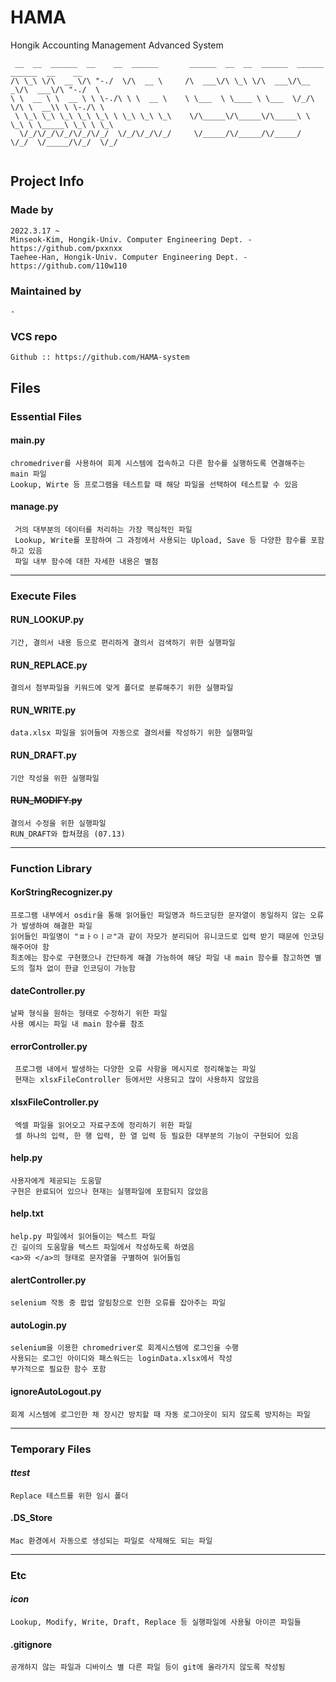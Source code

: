 # HAMA
Hongik Accounting Management Advanced System

```
 __  __  ______  __    __  ______       ______  __  __  ______  ______  ______  __    __
/\ \_\ \/\  __ \/\ "-./  \/\  __ \     /\  ___\/\ \_\ \/\  ___\/\__  _\/\  ___\/\ "-./  \
\ \  __ \ \  __ \ \ \-./\ \ \  __ \    \ \___  \ \____ \ \___  \/_/\ \/\ \  __\\ \ \-./\ \
 \ \_\ \_\ \_\ \_\ \_\ \ \_\ \_\ \_\    \/\_____\/\_____\/\_____\ \ \_\ \ \_____\ \_\ \ \_\
  \/_/\/_/\/_/\/_/\/_/  \/_/\/_/\/_/     \/_____/\/_____/\/_____/  \/_/  \/_____/\/_/  \/_/
   
```

## Project Info

### Made by
	2022.3.17 ~
	Minseok-Kim, Hongik-Univ. Computer Engineering Dept. - https://github.com/pxxnxx
	Taehee-Han, Hongik-Univ. Computer Engineering Dept. - https://github.com/110w110

### Maintained by
	-

### VCS repo
	Github :: https://github.com/HAMA-system

## Files

### Essential Files
 
####  **main.py**
  	chromedriver를 사용하여 회계 시스템에 접속하고 다른 함수를 실행하도록 연결해주는 main 파일
  	Lookup, Wirte 등 프로그램을 테스트할 때 해당 파일을 선택하여 테스트할 수 있음
 
####  **manage.py**
	 거의 대부분의 데이터를 처리하는 가장 핵심적인 파일
	 Lookup, Write를 포함하여 그 과정에서 사용되는 Upload, Save 등 다양한 함수를 포함하고 있음
	 파일 내부 함수에 대한 자세한 내용은 별첨

---
### Execute Files

#### **RUN_LOOKUP.py**
   	기간, 결의서 내용 등으로 편리하게 결의서 검색하기 위한 실행파일
  
#### **RUN_REPLACE.py**
   	결의서 첨부파일을 키워드에 맞게 폴더로 분류해주기 위한 실행파일
  
#### **RUN_WRITE.py**
   	data.xlsx 파일을 읽어들여 자동으로 결의서를 작성하기 위한 실행파일
  
#### **RUN_DRAFT.py**
   	기안 작성을 위한 실행파일
  
####  ~~RUN_MODIFY.py~~
   	결의서 수정을 위한 실행파일
   	RUN_DRAFT와 합쳐졌음 (07.13)
  
---
### Function Library
  
####  KorStringRecognizer.py
   	프로그램 내부에서 osdir을 통해 읽어들인 파일명과 하드코딩한 문자열이 동일하지 않는 오류가 발생하여 해결한 파일
   	읽어들인 파일명이 "ㅍㅏㅇㅣㄹ"과 같이 자모가 분리되어 유니코드로 입력 받기 때문에 인코딩해주어야 함
   	최초에는 함수로 구현했으나 간단하게 해결 가능하여 해당 파일 내 main 함수를 참고하면 별도의 절차 없이 한글 인코딩이 가능함
	 
####  dateController.py
   	날짜 형식을 원하는 형태로 수정하기 위한 파일
   	사용 예시는 파일 내 main 함수를 참조

####  errorController.py
  	 프로그램 내에서 발생하는 다양한 오류 사항을 메시지로 정리해놓는 파일
  	 현재는 xlsxFileController 등에서만 사용되고 많이 사용하지 않았음
	 
####  xlsxFileController.py
	 엑셀 파일을 읽어오고 자료구조에 정리하기 위한 파일
	 셀 하나의 입력, 한 행 입력, 한 열 입력 등 필요한 대부분의 기능이 구현되어 있음
	 
####  help.py
  	사용자에게 제공되는 도움말
  	구현은 완료되어 있으나 현재는 실행파일에 포함되지 않았음
 
####  help.txt
  	help.py 파일에서 읽어들이는 텍스트 파일
  	긴 길이의 도움말을 텍스트 파일에서 작성하도록 하였음
  	<a>와 </a>의 형태로 문자열을 구별하여 읽어들임

####  alertController.py
   	selenium 작동 중 팝업 알림창으로 인한 오류를 잡아주는 파일

####  autoLogin.py
  	selenium을 이용한 chromedriver로 회계시스템에 로그인을 수행
   	사용되는 로그인 아이디와 패스워드는 loginData.xlsx에서 작성
   	부가적으로 필요한 함수 포함

####  ignoreAutoLogout.py
  	회계 시스템에 로그인한 채 장시간 방치할 때 자동 로그아웃이 되지 않도록 방지하는 파일
	
---
### Temporary Files

#### _ttest_
   	Replace 테스트를 위한 임시 폴더
  
####  .DS_Store
   	Mac 환경에서 자동으로 생성되는 파일로 삭제해도 되는 파일  
	
---
### Etc

####  _icon_
   	Lookup, Modify, Write, Draft, Replace 등 실행파일에 사용될 아이콘 파일들
  
####  .gitignore
   	공개하지 않는 파일과 디바이스 별 다른 파일 등이 git에 올라가지 않도록 작성됨


 

  
